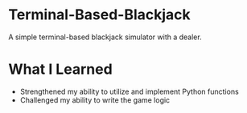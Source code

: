 # Terminal-Based-Blackjack

A simple terminal-based blackjack simulator with a dealer.

# What I Learned

- Strengthened my ability to utilize and implement Python functions
- Challenged my ability to write the game logic
